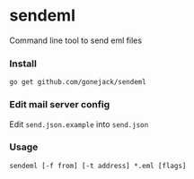 # sendeml

Command line tool to send eml files

### Install
```shell
go get github.com/gonejack/sendeml
```

### Edit mail server config
Edit `send.json.example` into `send.json`

### Usage

```shell
sendeml [-f from] [-t address] *.eml [flags]
```
